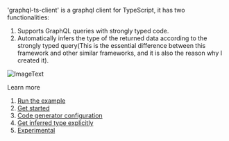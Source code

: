 'graphql-ts-client' is a graphql client for TypeScript, it has two functionalities:

1. Supports GraphQL queries with strongly typed code.
2. Automatically infers the type of the returned data according to the strongly typed query(This is the essential difference between this framework and other similar frameworks, and it is also the reason why I created it).

![ImageText](https://github.com/babyfish-ct/graphql-ts-client/blob/master/graphql-ts-client.gif)



Learn more

1. [Run the example](https://github.com/babyfish-ct/graphql-ts-client/blob/master/example/README.md)
2. [Get started](https://github.com/babyfish-ct/graphql-ts-client/blob/master/get-started.md)
3. [Code generator configuration](https://github.com/babyfish-ct/graphql-ts-client/blob/master/codegen-properties.md)
4. [Get inferred type explicitly](https://github.com/babyfish-ct/graphql-ts-client/blob/master/explicitly-get-type.md)
5. [Experimental](https://github.com/babyfish-ct/graphql-ts-client/blob/master/experimental.md)